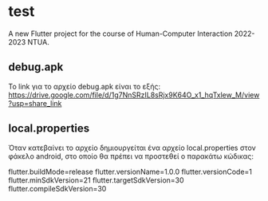 # test

A new Flutter project for the course of Human-Computer Interaction 2022-2023 NTUA.

## debug.apk

Το link για το αρχείο debug.apk είναι το εξής:
https://drive.google.com/file/d/1g7NnSRzIL8sRjx9K64O_x1_hqTxlew_M/view?usp=share_link


## local.properties

Όταν κατεβαίνει το αρχείο δημιουργείται ένα αρχείο local.properties στον φάκελο android, στο οποίο θα πρέπει να προστεθεί ο παρακάτω κώδικας:

flutter.buildMode=release
flutter.versionName=1.0.0
flutter.versionCode=1
flutter.minSdkVersion=21
flutter.targetSdkVersion=30
flutter.compileSdkVersion=30
